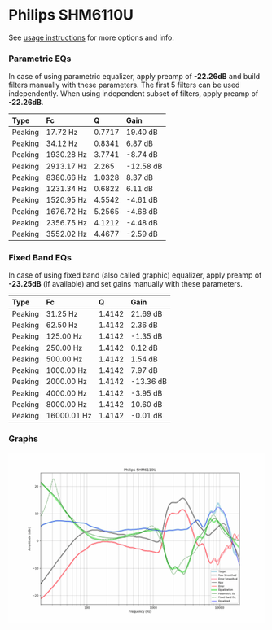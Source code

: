 # Philips SHM6110U
See [usage instructions](https://github.com/jaakkopasanen/AutoEq#usage) for more options and info.

### Parametric EQs
In case of using parametric equalizer, apply preamp of **-22.26dB** and build filters manually
with these parameters. The first 5 filters can be used independently.
When using independent subset of filters, apply preamp of **-22.26dB**.

| Type    | Fc         |      Q | Gain      |
|:--------|:-----------|:-------|:----------|
| Peaking | 17.72 Hz   | 0.7717 | 19.40 dB  |
| Peaking | 34.12 Hz   | 0.8341 | 6.87 dB   |
| Peaking | 1930.28 Hz | 3.7741 | -8.74 dB  |
| Peaking | 2913.17 Hz | 2.265  | -12.58 dB |
| Peaking | 8380.66 Hz | 1.0328 | 8.37 dB   |
| Peaking | 1231.34 Hz | 0.6822 | 6.11 dB   |
| Peaking | 1520.95 Hz | 4.5542 | -4.61 dB  |
| Peaking | 1676.72 Hz | 5.2565 | -4.68 dB  |
| Peaking | 2356.75 Hz | 4.1212 | -4.48 dB  |
| Peaking | 3552.02 Hz | 4.4677 | -2.59 dB  |

### Fixed Band EQs
In case of using fixed band (also called graphic) equalizer, apply preamp of **-23.25dB**
(if available) and set gains manually with these parameters.

| Type    | Fc          |      Q | Gain      |
|:--------|:------------|:-------|:----------|
| Peaking | 31.25 Hz    | 1.4142 | 21.69 dB  |
| Peaking | 62.50 Hz    | 1.4142 | 2.36 dB   |
| Peaking | 125.00 Hz   | 1.4142 | -1.35 dB  |
| Peaking | 250.00 Hz   | 1.4142 | 0.12 dB   |
| Peaking | 500.00 Hz   | 1.4142 | 1.54 dB   |
| Peaking | 1000.00 Hz  | 1.4142 | 7.97 dB   |
| Peaking | 2000.00 Hz  | 1.4142 | -13.36 dB |
| Peaking | 4000.00 Hz  | 1.4142 | -3.95 dB  |
| Peaking | 8000.00 Hz  | 1.4142 | 10.60 dB  |
| Peaking | 16000.01 Hz | 1.4142 | -0.01 dB  |

### Graphs
![](./Philips%20SHM6110U.png)
